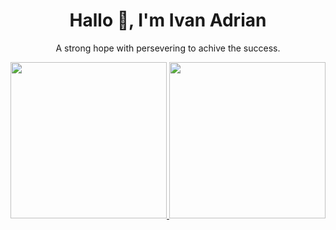 <div align="center">
  <h1>Hallo 👋, I'm Ivan Adrian</h1>
</div>

<p align="center">
A strong hope with persevering to achive the success.
</p>

<div align="center">
  <a href="https://github.com/ivanadriannn">
  <img height="250em" src="https://github-readme-stats.vercel.app/api/top-langs/?username=ivanadriannn&layout=compact&langs_count=20"/>
  <img height="250em" src="https://github-readme-stats.vercel.app/api?username=ivanadriannn&rank_icon=github"/>
</div>

<div align="center">
  <picture>
    <source media="(prefers-color-scheme: dark)" srcset="https://raw.githubusercontent.com/ivanadriannn/ivanadriannn/output/github-contribution-grid-snake-dark.svg">
    <source media="(prefers-color-scheme: light)" srcset="https://raw.githubusercontent.com/ivanadriannn/ivanadriannn/output/github-contribution-grid-snake.svg">
  </picture>
<div/>
